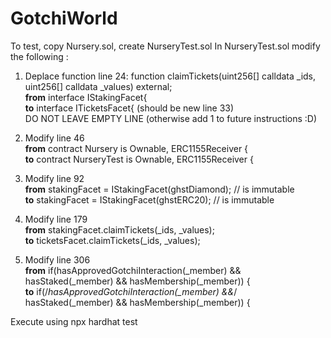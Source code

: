 # GotchiWorld

To test, copy Nursery.sol, create NurseryTest.sol
In NurseryTest.sol modify the following :

1. Deplace function line 24: function claimTickets(uint256[] calldata _ids, uint256[] calldata _values) external;  
**from** interface IStakingFacet{  
**to** interface ITicketsFacet{ (should be new line 33)   
DO NOT LEAVE EMPTY LINE (otherwise add 1 to future instructions :D)  

2. Modify line 46  
**from** contract Nursery is Ownable, ERC1155Receiver {  
**to** contract NurseryTest is Ownable, ERC1155Receiver {  

3. Modify line 92   
**from** stakingFacet = IStakingFacet(ghstDiamond); // is immutable  
**to** stakingFacet = IStakingFacet(ghstERC20); // is immutable  

4. Modify line 179  
**from**  stakingFacet.claimTickets(_ids, _values);  
**to** ticketsFacet.claimTickets(_ids, _values);  

5. Modify line 306   
**from** if(hasApprovedGotchiInteraction(_member) && hasStaked(_member) && hasMembership(_member)) {  
**to** if(/*hasApprovedGotchiInteraction(_member) &&*/ hasStaked(_member) && hasMembership(_member)) {  
  

Execute using npx hardhat test
